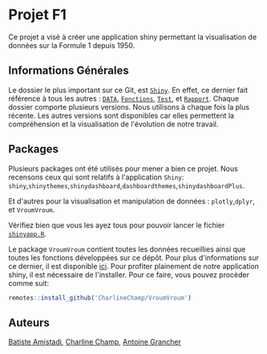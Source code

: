 # Projet F1

Ce projet a visé à créer une application shiny permettant la visualisation de données sur la Formule 1 depuis 1950.

## Informations Générales 

Le dossier le plus important sur ce Git, est [```Shiny```](https://github.com/Antoine7526/F1Repo/tree/main/Shiny). En effet, ce dernier fait référence à tous les autres : [```DATA```](https://github.com/Antoine7526/F1Repo/tree/main/DATA), [```Fonctions```](https://github.com/Antoine7526/F1Repo/tree/main/Fonctions),
[```Test```](https://github.com/Antoine7526/F1Repo/tree/main/Test), et [```Rapport```](https://github.com/Antoine7526/F1Repo/tree/main/Rapport). Chaque dossier comporte plusieurs versions. Nous utilisons à chaque fois la plus récente. Les autres versions sont disponibles car elles permettent la compréhension et la visualisation de l'évolution de notre travail.


## Packages

Plusieurs packages ont été utilisés pour mener a bien ce projet. Nous recensons ceux qui sont relatifs à l'application ```Shiny```: 
```shiny```,```shinythemes```,```shinydashboard```,```dashboardthemes```,```shinydashboardPlus```.

Et d'autres pour la visualisation et manipulation de données : 
```plotly```,```dplyr```, et ```VroumVroum```.

Vérifiez bien que vous les ayez tous pour pouvoir lancer le fichier [```shinyapp.R```](https://github.com/Antoine7526/F1Repo/blob/main/Shiny/2.3/shinyapp.R).

Le package ```VroumVroum``` contient toutes les données recueillies ainsi que toutes les fonctions développées sur ce dépôt. Pour plus d'informations sur ce dernier, il est disponible [ici](https://github.com/CharlineChamp/VroumVroum). Pour profiter plainement de notre application shiny, il est nécessaire de l'installer.
Pour ce faire, vous pouvez procèder comme suit: 
```r
remotes::install_github('CharlineChamp/VroumVroum') 
```
## Auteurs

[Batiste Amistadi](https://github.com/devilbaba), [Charline Champ](https://github.com/CharlineChamp), [Antoine Grancher](https://github.com/Antoine7526)

